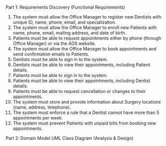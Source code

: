 Part 1: Requirements Discovery (Functional Requirements)

1. The system must allow the Office Manager to register new Dentists with unique ID, name, phone, email, and specialization.
2. The system must allow the Office Manager to enroll new Patients with name, phone, email, mailing address, and date of birth.
3. Patients must be able to request appointments either by phone (through Office Manager) or via the ADS website.
4. The system must allow the Office Manager to book appointments and send confirmation emails to Patients.
5. Dentists must be able to sign in to the system.
6. Dentists must be able to view their appointments, including Patient details.
7. Patients must be able to sign in to the system.
8. Patients must be able to view their appointments, including Dentist details.
9. Patients must be able to request cancellation or changes to their appointments.
10. The system must store and provide information about Surgery locations (name, address, telephone).
11. The system must enforce a rule that a Dentist cannot have more than 5 appointments per week.
12. The system must prevent Patients with unpaid bills from booking new appointments.

Part 2: Domain Model UML Class Diagram (Analysis & Design)
